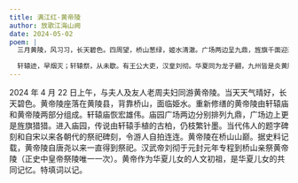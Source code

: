 ```yaml
---
title: 满江红·黄帝陵
author: 放歌江海山阙
date: 2024-05-02
poem: |
  三月黄陵，风习习，长天碧色。四周望，桥山葱绿，姬水清澈。广场两边呈九鼎，旌旗千面迎来客。进园中，古柏五千年，枝如墨。

  轩辕迹，早烟灭；轩辕祭，从未歇。有王公大吏，汉皇刘彻。华夏同为龙子翤，九州皆是炎黄脉。诉轩辕，赤县正腾飞，今胜昔。
---
```


2024 年 4 月 22 日上午，与夫人及友人老周夫妇同游黄帝陵。当天天气晴好，长天碧色。黄帝陵座落在黄陵县，背靠桥山，面临姫水。重新修缮的黄帝陵由轩辕庙和黄帝陵两部分组成。轩辕庙恢宏雄伟。庙园广场两边分别排列九鼎，广场边上更是旌旗猎猎。进入庙园，传说由轩辕手植的古柏，仍枝繁针墨。当代伟人的题字碑刻和自宋以来各朝代的祭祀碑刻，令游人自拍连连。黄帝陵在桥山山巅。据史料记载，黄帝陵自唐尧以来一直得到祭祀。汉武帝刘彻于元封元年专程到桥山亲祭黄帝陵（正史中皇帝祭陵唯一一次）。黄帝作为华夏儿女的人文初祖，是华夏儿女的共同记忆。特填词以记。
